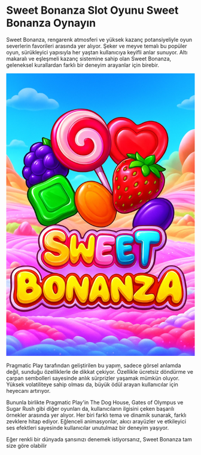 # Sweet Bonanza Slot Oyunu Sweet Bonanza Oynayın

Sweet Bonanza, rengarenk atmosferi ve yüksek kazanç potansiyeliyle oyun severlerin favorileri arasında yer alıyor. Şeker ve meyve temalı bu popüler oyun, sürükleyici yapısıyla her yaştan kullanıcıya keyifli anlar sunuyor. Altı makaralı ve eşleşmeli kazanç sistemine sahip olan Sweet Bonanza, geleneksel kurallardan farklı bir deneyim arayanlar için birebir.

![Sweet Bonanza](https://github.com/qfv2/1/blob/main/sweet-bonanza.jpg?raw=true)

Pragmatic Play tarafından geliştirilen bu yapım, sadece görsel anlamda değil, sunduğu özelliklerle de dikkat çekiyor. Özellikle ücretsiz döndürme ve çarpan sembolleri sayesinde anlık sürprizler yaşamak mümkün oluyor. Yüksek volatiliteye sahip olması da, büyük ödül arayan kullanıcılar için heyecanı artırıyor.

Bununla birlikte Pragmatic Play'in The Dog House, Gates of Olympus ve Sugar Rush gibi diğer oyunları da, kullanıcıların ilgisini çeken başarılı örnekler arasında yer alıyor. Her biri farklı tema ve dinamik sunarak, farklı zevklere hitap ediyor. Eğlenceli animasyonlar, akıcı arayüzler ve etkileyici ses efektleri sayesinde kullanıcılar unutulmaz bir deneyim yaşıyor.

Eğer renkli bir dünyada şansınızı denemek istiyorsanız, Sweet Bonanza tam size göre olabilir
